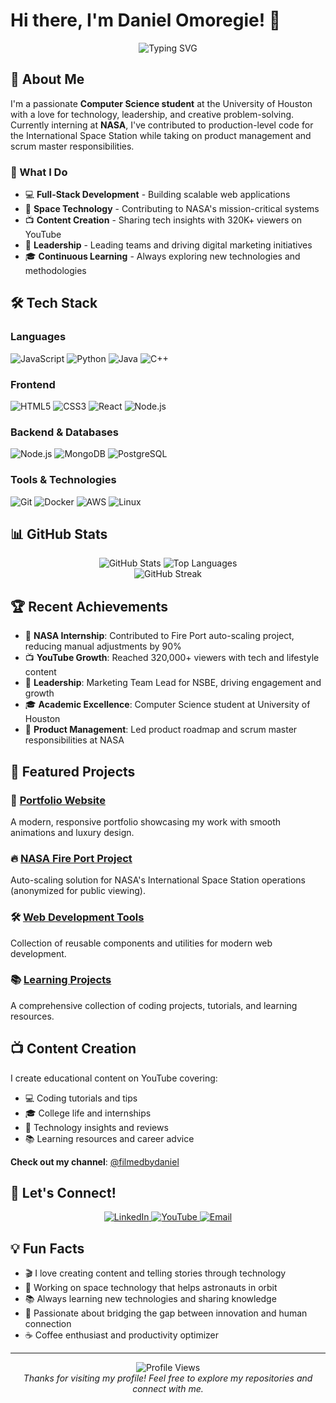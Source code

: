 # Hi there, I'm Daniel Omoregie! 👋

<div align="center">
  <img src="https://readme-typing-svg.herokuapp.com?font=Fira+Code&pause=1000&color=1E3A8A&center=true&vCenter=true&width=435&lines=Computer+Science+Student;NASA+Intern;Content+Creator;Problem+Solver;Always+Learning" alt="Typing SVG" />
</div>

## 🚀 About Me

I'm a passionate **Computer Science student** at the University of Houston with a love for technology, leadership, and creative problem-solving. Currently interning at **NASA**, I've contributed to production-level code for the International Space Station while taking on product management and scrum master responsibilities.

### 🎯 What I Do
- 💻 **Full-Stack Development** - Building scalable web applications
- 🚀 **Space Technology** - Contributing to NASA's mission-critical systems
- 📺 **Content Creation** - Sharing tech insights with 320K+ viewers on YouTube
- 👥 **Leadership** - Leading teams and driving digital marketing initiatives
- 🎓 **Continuous Learning** - Always exploring new technologies and methodologies

## 🛠️ Tech Stack

### Languages
![JavaScript](https://img.shields.io/badge/JavaScript-F7DF1E?style=for-the-badge&logo=javascript&logoColor=black)
![Python](https://img.shields.io/badge/Python-3776AB?style=for-the-badge&logo=python&logoColor=white)
![Java](https://img.shields.io/badge/Java-ED8B00?style=for-the-badge&logo=openjdk&logoColor=white)
![C++](https://img.shields.io/badge/C++-00599C?style=for-the-badge&logo=c%2B%2B&logoColor=white)

### Frontend
![HTML5](https://img.shields.io/badge/HTML5-E34F26?style=for-the-badge&logo=html5&logoColor=white)
![CSS3](https://img.shields.io/badge/CSS3-1572B6?style=for-the-badge&logo=css3&logoColor=white)
![React](https://img.shields.io/badge/React-20232A?style=for-the-badge&logo=react&logoColor=61DAFB)
![Node.js](https://img.shields.io/badge/Node.js-43853D?style=for-the-badge&logo=node.js&logoColor=white)

### Backend & Databases
![Node.js](https://img.shields.io/badge/Node.js-43853D?style=for-the-badge&logo=node.js&logoColor=white)
![MongoDB](https://img.shields.io/badge/MongoDB-4EA94B?style=for-the-badge&logo=mongodb&logoColor=white)
![PostgreSQL](https://img.shields.io/badge/PostgreSQL-316192?style=for-the-badge&logo=postgresql&logoColor=white)

### Tools & Technologies
![Git](https://img.shields.io/badge/Git-F05032?style=for-the-badge&logo=git&logoColor=white)
![Docker](https://img.shields.io/badge/Docker-2496ED?style=for-the-badge&logo=docker&logoColor=white)
![AWS](https://img.shields.io/badge/AWS-232F3E?style=for-the-badge&logo=amazon-aws&logoColor=white)
![Linux](https://img.shields.io/badge/Linux-FCC624?style=for-the-badge&logo=linux&logoColor=black)

## 📊 GitHub Stats

<div align="center">
  <img src="https://github-readme-stats.vercel.app/api?username=Danielomoregie&show_icons=true&theme=dark&hide_border=true&count_private=true" alt="GitHub Stats" />
  <img src="https://github-readme-stats.vercel.app/api/top-langs/?username=Danielomoregie&layout=compact&theme=dark&hide_border=true" alt="Top Languages" />
</div>

<div align="center">
  <img src="https://github-readme-streak-stats.herokuapp.com/?user=Danielomoregie&theme=dark&hide_border=true" alt="GitHub Streak" />
</div>

## 🏆 Recent Achievements

- 🚀 **NASA Internship**: Contributed to Fire Port auto-scaling project, reducing manual adjustments by 90%
- 📺 **YouTube Growth**: Reached 320,000+ viewers with tech and lifestyle content
- 👥 **Leadership**: Marketing Team Lead for NSBE, driving engagement and growth
- 🎓 **Academic Excellence**: Computer Science student at University of Houston
- 💼 **Product Management**: Led product roadmap and scrum master responsibilities at NASA

## 🌟 Featured Projects

### 🚀 [Portfolio Website](https://danielomoregie.github.io/portfolio-website)
A modern, responsive portfolio showcasing my work with smooth animations and luxury design.

### 🔥 [NASA Fire Port Project](https://github.com/Danielomoregie/nasa-fire-port)
Auto-scaling solution for NASA's International Space Station operations (anonymized for public viewing).

### 🛠️ [Web Development Tools](https://github.com/Danielomoregie/web-dev-tools)
Collection of reusable components and utilities for modern web development.

### 📚 [Learning Projects](https://github.com/Danielomoregie/learning-projects)
A comprehensive collection of coding projects, tutorials, and learning resources.

## 📺 Content Creation

I create educational content on YouTube covering:
- 💻 Coding tutorials and tips
- 🎓 College life and internships
- 🚀 Technology insights and reviews
- 📚 Learning resources and career advice

**Check out my channel**: [@filmedbydaniel](https://www.youtube.com/@filmedbydaniel)

## 🤝 Let's Connect!

<div align="center">
  <a href="https://www.linkedin.com/in/omoregiedaniel/">
    <img src="https://img.shields.io/badge/LinkedIn-0077B5?style=for-the-badge&logo=linkedin&logoColor=white" alt="LinkedIn" />
  </a>
  <a href="https://www.youtube.com/@filmedbydaniel">
    <img src="https://img.shields.io/badge/YouTube-FF0000?style=for-the-badge&logo=youtube&logoColor=white" alt="YouTube" />
  </a>
  <a href="mailto:omoregiebusiness@gmail.com">
    <img src="https://img.shields.io/badge/Email-D14836?style=for-the-badge&logo=gmail&logoColor=white" alt="Email" />
  </a>
</div>

## 💡 Fun Facts

- 🎬 I love creating content and telling stories through technology
- 🚀 Working on space technology that helps astronauts in orbit
- 📚 Always learning new technologies and sharing knowledge
- 🎯 Passionate about bridging the gap between innovation and human connection
- ☕ Coffee enthusiast and productivity optimizer

---

<div align="center">
  <img src="https://komarev.com/ghpvc/?username=Danielomoregie&style=for-the-badge&color=1E3A8A" alt="Profile Views" />
</div>

<div align="center">
  <i>Thanks for visiting my profile! Feel free to explore my repositories and connect with me.</i>
</div>